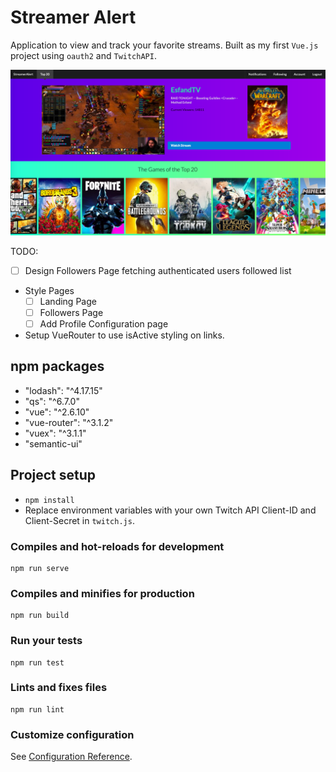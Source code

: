 # Streamer Alert

Application to view and track your favorite streams. Built as my first `Vue.js` project using `oauth2` and `TwitchAPI`.

![Streamer Alert](./screenshots/alpha-build-streamer-alert.png "Twitch Alert Vue.js")

TODO:
- [ ] Design Followers Page fetching authenticated users followed list
- Style Pages
  - [ ] Landing Page
  - [ ] Followers Page
  - [ ] Add Profile Configuration page
- Setup VueRouter to use isActive styling on links.

## npm packages
- "lodash": "^4.17.15"
- "qs": "^6.7.0"
- "vue": "^2.6.10"
- "vue-router": "^3.1.2"
- "vuex": "^3.1.1"
- "semantic-ui"

## Project setup
- `npm install`
- Replace environment variables with your own Twitch API Client-ID and Client-Secret in `twitch.js`.

### Compiles and hot-reloads for development
```
npm run serve
```

### Compiles and minifies for production
```
npm run build
```

### Run your tests
```
npm run test
```

### Lints and fixes files
```
npm run lint
```

### Customize configuration
See [Configuration Reference](https://cli.vuejs.org/config/).
